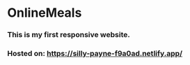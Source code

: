 # OnlineMeals
### This is my first responsive website. 
### Hosted on: https://silly-payne-f9a0ad.netlify.app/
